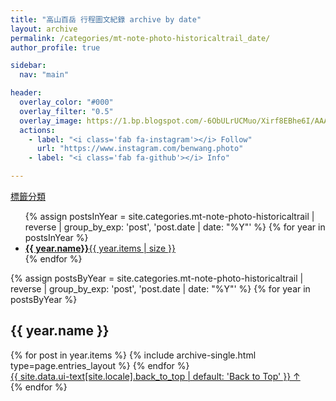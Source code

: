 ```yaml
---
title: "高山百岳 行程圖文紀錄 archive by date"
layout: archive
permalink: /categories/mt-note-photo-historicaltrail_date/
author_profile: true

sidebar:
  nav: "main"

header:
  overlay_color: "#000"
  overlay_filter: "0.5"
  overlay_image: https://1.bp.blogspot.com/-6ObULrUCMuo/Xirf8EBhe6I/AAAAAAAA8Ig/9h-_sjEHJRsNPuLP_3Ltxgsf9Rhtf7lqACKgBGAsYHg/s1600/_MG_3538.JPG
  actions:
    - label: "<i class='fab fa-instagram'></i> Follow"
      url: "https://www.instagram.com/benwang.photo"
    - label: "<i class='fab fa-github'></i> Info"

---
```


<a href="/categories/mt-note-photo-historicaltrail_tag/" class="btn btn--primary">標籤分類</a>

<ul class="taxonomy__index">
	{% assign postsInYear = site.categories.mt-note-photo-historicaltrail | reverse | group_by_exp: 'post', 'post.date | date: "%Y"' %}
	{% for year in postsInYear %}
	  <li>
		<a href="#{{ year.name}}">
		  <strong>{{ year.name}}</strong><span calss="taxonomy__count">{{ year.items | size }}</span>
		</a>
	  </li>
	{% endfor %}
</ul>

{% assign postsByYear = site.categories.mt-note-photo-historicaltrail | reverse | group_by_exp: 'post', 'post.date | date: "%Y"' %}
{% for year in postsByYear %}
  <section id="{{ year.name }}" class="taxomony__section">
    <h2 class="archive__subtitle">{{ year.name }}</h2>
	<div class = "entries-{{ page.entries_layout | default: 'list'}}">
	  {% for post in year.items %}
	    {% include archive-single.html type=page.entries_layout %}
	  {% endfor %}
	</div>
	<a href="#page-title" class="back-to-top">{{ site.data.ui-text[site.locale].back_to_top | default: 'Back to Top' }}
	&uarr;</a>
  </section>
{% endfor %}
